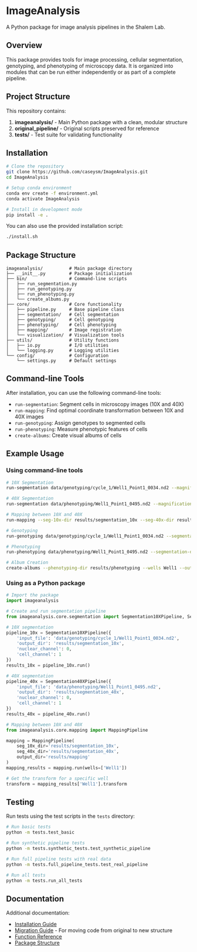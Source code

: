 # ImageAnalysis

A Python package for image analysis pipelines in the Shalem Lab.

## Overview

This package provides tools for image processing, cellular segmentation, genotyping, and phenotyping of microscopy data. It is organized into modules that can be run either independently or as part of a complete pipeline.

## Project Structure

This repository contains:

1. **imageanalysis/** - Main Python package with a clean, modular structure
2. **original_pipeline/** - Original scripts preserved for reference
3. **tests/** - Test suite for validating functionality

## Installation

```bash
# Clone the repository
git clone https://github.com/caseysm/ImageAnalysis.git
cd ImageAnalysis

# Setup conda environment
conda env create -f environment.yml
conda activate ImageAnalysis

# Install in development mode
pip install -e .
```

You can also use the provided installation script:

```bash
./install.sh
```

## Package Structure

```
imageanalysis/          # Main package directory
├── __init__.py         # Package initialization
├── bin/                # Command-line scripts
│   ├── run_segmentation.py
│   ├── run_genotyping.py
│   ├── run_phenotyping.py
│   └── create_albums.py
├── core/               # Core functionality
│   ├── pipeline.py     # Base pipeline class
│   ├── segmentation/   # Cell segmentation
│   ├── genotyping/     # Cell genotyping
│   ├── phenotyping/    # Cell phenotyping
│   ├── mapping/        # Image registration
│   └── visualization/  # Visualization tools
├── utils/              # Utility functions
│   ├── io.py           # I/O utilities
│   └── logging.py      # Logging utilities
└── config/             # Configuration
    └── settings.py     # Default settings
```

## Command-line Tools

After installation, you can use the following command-line tools:

- `run-segmentation`: Segment cells in microscopy images (10X and 40X)
- `run-mapping`: Find optimal coordinate transformation between 10X and 40X images
- `run-genotyping`: Assign genotypes to segmented cells
- `run-phenotyping`: Measure phenotypic features of cells
- `create-albums`: Create visual albums of cells

## Example Usage

### Using command-line tools

```bash
# 10X Segmentation
run-segmentation data/genotyping/cycle_1/Well1_Point1_0034.nd2 --magnification 10x --output-dir results/segmentation_10x/Well1

# 40X Segmentation
run-segmentation data/phenotyping/Well1_Point1_0495.nd2 --magnification 40x --output-dir results/segmentation_40x/Well1

# Mapping between 10X and 40X
run-mapping --seg-10x-dir results/segmentation_10x --seg-40x-dir results/segmentation_40x --output-dir results/mapping --wells Well1

# Genotyping
run-genotyping data/genotyping/cycle_1/Well1_Point1_0034.nd2 --segmentation-dir results/segmentation_10x --barcode-library data/barcodes.csv --wells Well1 --output-dir results/genotyping

# Phenotyping
run-phenotyping data/phenotyping/Well1_Point1_0495.nd2 --segmentation-dir results/segmentation_40x --channels DAPI,mClov3,TMR --wells Well1 --output-dir results/phenotyping

# Album Creation
create-albums --phenotyping-dir results/phenotyping --wells Well1 --output-dir results/albums
```

### Using as a Python package

```python
# Import the package
import imageanalysis

# Create and run segmentation pipeline
from imageanalysis.core.segmentation import Segmentation10XPipeline, Segmentation40XPipeline

# 10X segmentation
pipeline_10x = Segmentation10XPipeline({
    'input_file': 'data/genotyping/cycle_1/Well1_Point1_0034.nd2',
    'output_dir': 'results/segmentation_10x',
    'nuclear_channel': 0,
    'cell_channel': 1
})
results_10x = pipeline_10x.run()

# 40X segmentation
pipeline_40x = Segmentation40XPipeline({
    'input_file': 'data/phenotyping/Well1_Point1_0495.nd2',
    'output_dir': 'results/segmentation_40x', 
    'nuclear_channel': 0,
    'cell_channel': 1
})
results_40x = pipeline_40x.run()

# Mapping between 10X and 40X
from imageanalysis.core.mapping import MappingPipeline

mapping = MappingPipeline(
    seg_10x_dir='results/segmentation_10x',
    seg_40x_dir='results/segmentation_40x',
    output_dir='results/mapping'
)
mapping_results = mapping.run(wells=['Well1'])

# Get the transform for a specific well
transform = mapping_results['Well1'].transform
```

## Testing

Run tests using the test scripts in the `tests` directory:

```bash
# Run basic tests
python -m tests.test_basic

# Run synthetic pipeline tests
python -m tests.synthetic_tests.test_synthetic_pipeline

# Run full pipeline tests with real data
python -m tests.full_pipeline_tests.test_real_pipeline

# Run all tests
python -m tests.run_all_tests
```

## Documentation

Additional documentation:
- [Installation Guide](INSTALLATION.md)
- [Migration Guide](MIGRATION_GUIDE.md) - For moving code from original to new structure
- [Function Reference](FunctionReference.md)
- [Package Structure](PACKAGE_STRUCTURE.md)